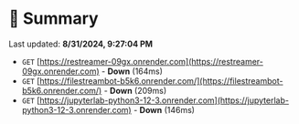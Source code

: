 # 📖 Summary
Last updated: **8/31/2024, 9:27:04 PM**

- `GET` [https://restreamer-09gx.onrender.com](https://restreamer-09gx.onrender.com) - **Down** (164ms)
- `GET` [https://filestreambot-b5k6.onrender.com/](https://filestreambot-b5k6.onrender.com/) - **Down** (209ms)
- `GET` [https://jupyterlab-python3-12-3.onrender.com](https://jupyterlab-python3-12-3.onrender.com) - **Down** (146ms)
